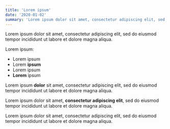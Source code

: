 ```yaml
---
title: 'Lorem ipsum'
date: '2020-01-02'
summary: 'Lorem ipsum dolor sit amet, consectetur adipiscing elit, sed do eiusmod tempor incididunt ut labore et dolore magna aliqua.'
---
```


Lorem ipsum dolor sit amet, consectetur adipiscing elit, sed do eiusmod tempor incididunt ut labore et dolore magna aliqua.

Lorem ipsum:

- Lorem ipsum
- Lorem **ipsum**
- Lorem ipsum
- **Lorem** ipsum

Lorem ipsum **dolor** sit amet, consectetur adipiscing elit, sed do eiusmod tempor incididunt ut labore et dolore magna aliqua. 

Lorem ipsum dolor sit amet, **consectetur adipiscing elit**, sed do eiusmod tempor incididunt ut labore et dolore magna aliqua.

Lorem ipsum dolor sit amet, consectetur adipiscing elit, sed do eiusmod tempor incididunt ut labore et dolore magna aliqua.